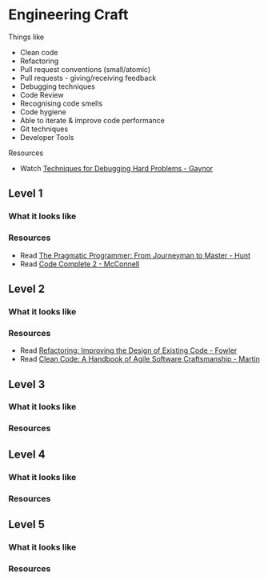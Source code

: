 # Engineering Craft

Things like
- Clean code
- Refactoring
- Pull request conventions (small/atomic)
- Pull requests - giving/receiving feedback
- Debugging techniques
- Code Review
- Recognising code smells
- Code hygiene
- Able to iterate & improve code performance
- Git techniques
- Developer Tools

Resources
- Watch [Techniques for Debugging Hard Problems - Gaynor](https://www.youtube.com/watch?v=ij99SGGEX34)

## Level 1

### What it looks like

### Resources
- Read [The Pragmatic Programmer: From Journeyman to Master - Hunt](https://www.amazon.com/Pragmatic-Programmer-Journeyman-Master/dp/020161622X)
- Read [Code Complete 2 - McConnell](https://www.amazon.com/Code-Complete-Practical-Handbook-Construction/dp/0735619670)

## Level 2

### What it looks like

### Resources
- Read [Refactoring: Improving the Design of Existing Code - Fowler](https://www.amazon.com/Refactoring-Improving-Design-Existing-Code/dp/0201485672)
- Read [Clean Code: A Handbook of Agile Software Craftsmanship - Martin](https://www.amazon.com/Clean-Code-Handbook-Software-Craftsmanship/dp/0132350882)

## Level 3

### What it looks like

### Resources

## Level 4

### What it looks like

### Resources

## Level 5

### What it looks like

### Resources


